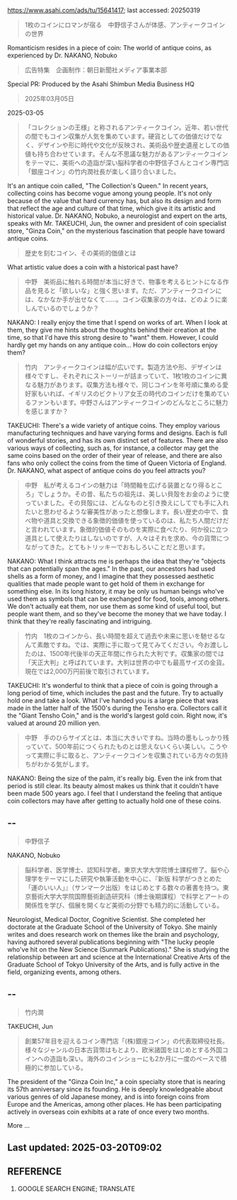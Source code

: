 https://www.asahi.com/ads/tu/15641417; last accessed: 20250319

> 1枚のコインにロマンが宿る　中野信子さんが体感、アンティークコインの世界

Romanticism resides in a piece of coin: The world of antique coins, as experienced by Dr. NAKANO, Nobuko 

> 広告特集　企画制作：朝日新聞社メディア事業本部

Special PR: Produced by the Asahi Shimbun Media Business HQ

> 2025年03月05日

2025-03-05

> 「コレクションの王様」と称されるアンティークコイン。近年、若い世代の間でもコイン収集が人気を集めています。硬貨としての価値だけでなく、デザインや形に時代や文化が反映され、美術品や歴史遺産としての価値も持ち合わせています。そんな不思議な魅力があるアンティークコインをテーマに、美術への造詣が深い脳科学者の中野信子さんとコイン専門店「銀座コイン」の竹内潤社長が楽しく語り合いました。

It's an antique coin called, "The Collection's Queen." In recent years, collecting coins has become vogue among young people. It's not only because of the value that hard currency has, but also its design and form that reflect the age and culture of that time, which give it its artistic and historical value. Dr. NAKANO, Nobuko, a neurologist and expert on the arts, speaks with Mr. TAKEUCHI, Jun, the owner and president of coin specialist store, "Ginza Coin," on the mysterious fascination that people have toward antique coins.

> 歴史を刻むコイン、その美術的価値とは

What artistic value does a coin with a historical past have?

> 中野　美術品に触れる時間が本当に好きで、物事を考えるヒントになる作品を見ると「欲しいな」と強く思います。ただ、アンティークコインには、なかなか手が出せなくて……。コイン収集家の方々は、どのように楽しんでいるのでしょうか？

NAKANO: I really enjoy the time that I spend on works of art. When I look at them, they give me hints about the thoughts behind their creation at the time, so that I'd have this strong desire to "want" them. However, I could hardly get my hands on any antique coin... How do coin collectors enjoy them?

> 竹内　アンティークコインは幅が広いです。製造方法や形、デザインは様々ですし、それぞれにストーリーが詰まっていて、1枚1枚のコインに異なる魅力があります。収集方法も様々で、同じコインを年号順に集める愛好家もいれば、イギリスのビクトリア女王の時代のコインだけを集めているファンもいます。中野さんはアンティークコインのどんなところに魅力を感じますか？

TAKEUCHI: There's a wide variety of antique coins. They employ various manufacturing techniques and have varying forms and designs. Each is full of wonderful stories, and has its own distinct set of features. There are also various ways of collecting, such as, for instance, a collector may get the same coins based on the order of their year of release, and there are also fans who only collect the coins from the time of Queen Victoria of England. Dr. NAKANO, what aspect of antique coins do you feel attracts you?

> 中野　私が考えるコインの魅力は「時間軸を広げる装置となり得るところ」でしょうか。その昔、私たちの祖先は、美しい貝殻をお金のように使っていました。その貝殻には、どんなものと引き換えにしてでも手に入れたいと思わせるような審美性があったと想像します。長い歴史の中で、食べ物や道具と交換できる象徴的価値を使っているのは、私たち人間だけだと言われています。象徴的価値そのものを実際に食べたり、何か役に立つ道具として使えたりはしないのですが、人々はそれを求め、今の貨幣につながってきた。とてもトリッキーでおもしろいことだと思います。

NAKANO: What I think attracts me is perhaps the idea that they're "objects that can potentially span the ages." In the past, our ancestors had used shells as a form of money, and I imagine that they possessed aesthetic qualities that made people want to get hold of them in exchange for something else. In its long history, it may be only us human beings who've used them as symbols that can be exchanged for food, tools, among others. We don't actually eat them, nor use them as some kind of useful tool, but people want them, and so they've become the money that we have today. I think that they're really fascinating and intriguing.

> 竹内　1枚のコインから、長い時間を超えて過去や未来に思いを馳せるなんて素敵ですね。では、実際に手に取って見てみてください。今お渡ししたのは、1500年代後半の天正年間に作られた大判です。収集家の間では「天正大判」と呼ばれています。大判は世界の中でも最高サイズの金貨。現在では2,000万円前後で取引されています。

TAKEUCHI: It's wonderful to think that a piece of coin is going through a long period of time, which includes the past and the future. Try to actually hold one and take a look. What I've handed you is a large piece that was made in the latter half of the 1500's during the Tensho era. Collectors call it the "Giant Tensho Coin," and is the world's largest gold coin. Right now, it's valued at around 20 million yen.

> 中野　手のひらサイズとは、本当に大きいですね。当時の墨もしっかり残っていて、500年前につくられたものとは思えないくらい美しい。こうやって実際に手に取ると、アンティークコインを収集されている方々の気持ちがわかる気がします。

NAKANO: Being the size of the palm, it's really big. Even the ink from that period is still clear. Its beauty almost makes us think that it couldn't have been made 500 years ago. I feel that I understand the feeling that antique coin collectors may have after getting to actually hold one of these coins.

## --

> 中野信子

NAKANO, Nobuko

> 脳科学者、医学博士、認知科学者。東京大学大学院博士課程修了。脳や心理学をテーマにした研究や執筆活動を中心に、『新版 科学がつきとめた「運のいい人」』（サンマーク出版）をはじめとする数々の著書を持つ。東京藝術大学大学院国際藝術創造研究科（博士後期課程）で科学とアートの関係性を学び、個展を開くなど美術の分野でも精力的に活動している。

Neurologist, Medical Doctor, Cognitive Scientist. She completed her doctorate at the Graduate School of the University of Tokyo. She mainly writes and does research work on themes like the brain and psychology, having authored several publications beginning with "The lucky people who've hit on the New Science (Sunmark Publications)."  She is studying the relationship between art and science at the International Creative Arts of the Graduate School of Tokyo University of the Arts, and is fully active in the field, organizing events, among others.

## --

> 竹内潤

TAKEUCHI, Jun

> 創業57年目を迎えるコイン専門店「(株)銀座コイン」の代表取締役社長。様々なジャンルの日本古貨幣はもとより、欧米諸国をはじめとする外国コインへの造詣も深い。海外のコインショーにも2か月に一度のペースで積極的に参加している。

The president of the "Ginza Coin Inc," a coin specialty store that is nearing its 57th anniversary since its founding. He is deeply knowledgeable about various genres of old Japanese money, and is into foreign coins from Europe and the Americas, among other places. He has been participating actively in overseas coin exhibits at a rate of once every two months.

More ...

## Last updated: 2025-03-20T09:02

## REFERENCE

1) GOOGLE SEARCH ENGINE; TRANSLATE